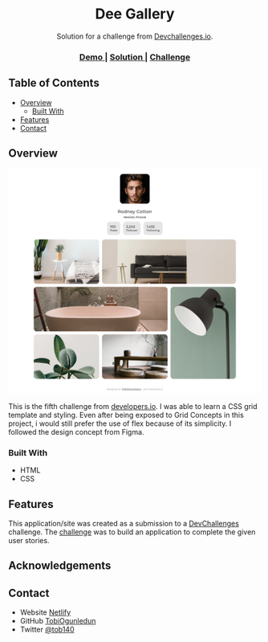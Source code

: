 <!-- Please update value in the {}  -->

<h1 align="center">Dee Gallery</h1>

<div align="center">
   Solution for a challenge from  <a href="http://devchallenges.io" target="_blank">Devchallenges.io</a>.
</div>

<div align="center">
  <h3>
    <a href="https://deegallery.netlify.app/">
      Demo
    </a>
    <span> | </span>
    <a href="https://github.com/TobiOgunledun/deeGallery">
      Solution
    </a>
    <span> | </span>
    <a href="https://devchallenges.io/challenges/gcbWLxG6wdennelX7b8I">
      Challenge
    </a>
  </h3>
</div>

<!-- TABLE OF CONTENTS -->

## Table of Contents

- [Overview](#overview)
  - [Built With](#built-with)
- [Features](#features)
- [Contact](#contact)
<!-- - [Acknowledgements](#acknowledgements) -->

<!-- OVERVIEW -->

## Overview

![screenshot](https://github.com/TobiOgunledun/deeGallery/blob/main/screenshot.png)

This is the fifth challenge from <a href="https://devchallenges.io">developers.io</a>. I was able to learn a CSS grid template and styling. Even after being exposed to Grid Concepts in this project, i would still prefer the use of flex because of its simplicity.
I followed the design concept from Figma.

### Built With

<!-- This section should list any major frameworks that you built your project using. Here are a few examples.-->

- HTML
- CSS

## Features

<!-- List the features of your application or follow the template. Don't share the figma file here :) -->

This application/site was created as a submission to a [DevChallenges](https://devchallenges.io/challenges) challenge. The [challenge](https://devchallenges.io/challenges/gcbWLxG6wdennelX7b8I) was to build an application to complete the given user stories.


## Acknowledgements

<!-- This section should list any articles or add-ons/plugins that helps you to complete the project. This is optional but it will help you in the future. For exmpale -->

<!-- - [Steps to replicate a design with only HTML and CSS](https://devchallenges-blogs.web.app/how-to-replicate-design/)
- [Node.js](https://nodejs.org/)
- [Marked - a markdown parser](https://github.com/chjj/marked) -->

## Contact

- Website [Netlify](https://deegallery.netlify.app/)
- GitHub [TobiOgunledun](https://github.com/TobiOgunledun)
- Twitter [@tob140](https://twitter.com/tob140)